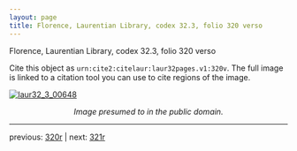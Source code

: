 ```yaml
---
layout: page
title: Florence, Laurentian Library, codex 32.3, folio 320 verso
---
```


Florence, Laurentian Library, codex 32.3, folio 320 verso

Cite this object as `urn:cite2:citelaur:laur32pages.v1:320v`.  The full image is linked to a citation tool you can use to cite regions of the image.

[![laur32_3_00648](http://www.homermultitext.org/iipsrv?IIIF=/project/homer/pyramidal/deepzoom/citelaur/laur32imgs/v1/laur32_3_00648.tif/full/800,/0/default.jpg)](http://www.homermultitext.org/ict2/?urn=urn:cite2:citelaur:laur32imgs.v1:laur32_3_00648) 

<p style="text-align: center; font-style: italic;">Image presumed to in the public domain.</p>

---

previous: [320r](../320r/) | next: [321r](../321r/)